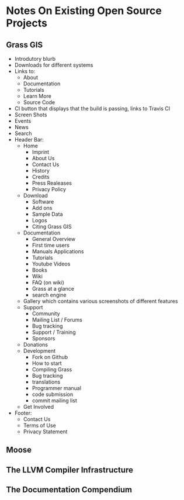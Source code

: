 # Notes On Existing Open Source Projects

## Grass GIS

- Introdutory blurb
- Downloads for different systems
- Links to:
  - About
  - Documentation
  - Tutorials
  - Learn More
  - Source Code
- CI button that displays that the build is passing, links to Travis CI
- Screen Shots
- Events
- News
- Search
- Header Bar:
  - Home
    - Imprint
    - About Us
    - Contact Us
    - History
    - Credits
    - Press Realeases
    - Privacy Policy
  - Download
    - Software
    - Add ons
    - Sample Data
    - Logos
    - Citing Grass GIS
  - Documentation
    - General Overview
    - First time users
    - Manuals Applications
    - Tutorials
    - Youtube Videos
    - Books
    - Wiki
    - FAQ (on wiki)
    - Grass at a glance
    - search engine
  - Gallery which contains various screenshots of different features
  - Support
    - Community
    - Mailing List / Forums
    - Bug tracking
    - Support / Training
    - Sponsors
  - Donations
  - Development
    - Fork on Github
    - How to start
    - Compiling Grass
    - Bug tracking
    - translations
    - Programmer manual
    - code submission
    - commit mailing list
  - Get Involved
- Footer:
    - Contact Us
    - Terms of Use
    - Privacy Statement






## Moose








## The LLVM Compiler Infrastructure








## The Documentation Compendium
